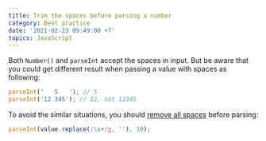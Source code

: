 ```yaml
---
title: Trim the spaces before parsing a number
category: Best practice
date: '2021-02-23 09:49:00 +7'
topics: JavaScript
---
```


Both `Number()` and `parseInt` accept the spaces in input. But be aware that you could get different result when passing a value with spaces as following:

```js
parseInt('   5   '); // 5
parseInt('12 345'); // 12, not 12345
```

To avoid the similar situations, you should [remove all spaces](https://1loc.dev/#remove-spaces-from-a-string) before parsing:

```js
parseInt(value.replace(/\s+/g, ''), 10);
```
